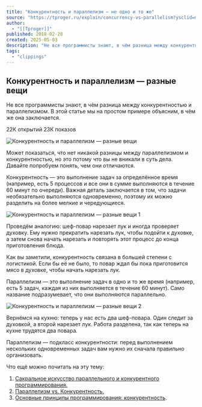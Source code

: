 ```yaml
---
title: "Конкурентность и параллелизм — не одно и то же"
source: "https://tproger.ru/explain/concurrency-vs-parallelism?ysclid=ma8kndxum2466360920"
author:
  - "[[Tproger]]"
published: 2018-02-20
created: 2025-05-03
description: "Не все программисты знают, в чём разница между конкурентностью и параллелизмом. В этой статье мы на простом примере объясним, в чём же она заключается."
tags:
  - "clippings"
---
```

## Конкурентность и параллелизм — разные вещи

Не все программисты знают, в чём разница между конкурентностью и параллелизмом. В этой статье мы на простом примере объясним, в чём же она заключается.

22К открытий 23К показов

![Конкурентность и параллелизм — разные вещи](https://media.tproger.ru/uploads/2018/02/concurrency-vs-parallelism-1-mini.png)

Может показаться, что нет никакой разницы между параллелизмом и конкурентностью, но это потому что вы не вникали в суть дела. Давайте попробуем понять, чем они отличаются.

Конкурентность — это выполнение задач за определённое время (например, есть 5 процессов и все они в сумме выполняются в течение 60 минут по очереди). Важная деталь заключается в том, что задачи необязательно выполняются одновременно, поэтому их можно разделить на более мелкие и чередующиеся.

![Конкурентность и параллелизм — разные вещи 1](https://media.tproger.ru/uploads/2018/02/Concurrency-vs-parallelism-pic-1.jpg)

Проведём аналогию: шеф-повар нарезает лук и иногда проверяет духовку. Ему нужно прекратить нарезать лук, чтобы подойти к духовке, а затем снова начать нарезать и повторять этот процесс до конца приготовления блюда.

Как вы заметили, конкурентность связана в большей степени с логистикой. Если бы её не было, то повар ждал бы пока приготовится мясо в духовке, чтобы начать нарезать лук.

Параллелизм — это выполнение задач в одно и то же время (например, есть 5 задач, каждая из них выполняется в течение 60 минут). Само название подразумевает, что они выполняются параллельно.

![Конкурентность и параллелизм — разные вещи 2](https://media.tproger.ru/uploads/2018/02/Concurrency-vs-parallelism-pic-2.jpg)

Вернёмся на кухню: теперь у нас есть два шеф-повара. Один следит за духовкой, а второй нарезает лук. Работа разделена, так как теперь на кухне трудятся два повара.

Параллелизм — подкласс конкурентности: перед выполнением нескольких одновременных задач вам нужно их сначала правильно организовать.

Что ещё можно почитать на эту тему:

1. [Сакральное искусство параллельного и конкурентного программирования.](https://www.braveclojure.com/concurrency/)
2. [Параллелизм vs. Конкурентность.](https://wiki.haskell.org/Parallelism_vs._Concurrency)
3. [Основные принципы программирования: конкурентность](https://tproger.ru/translations/programming-concepts-concurrency).